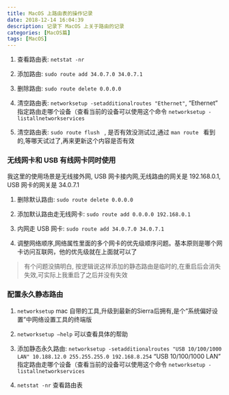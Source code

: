 ```yaml
---
title: MacOS 上路由表的操作记录
date: 2018-12-14 16:04:39
description: 记录下 MacOS 上关于路由的记录
categories: [MacOS篇]
tags: [MacOS]
---
```


<!-- more -->

1. 查看路由表: `netstat -nr`

2. 添加路由: `sudo route add 34.0.7.0 34.0.7.1`

3. 删除路由: `sudo route delete 0.0.0.0`

4. 清空路由表: `networksetup -setadditionalroutes "Ethernet"`,  “Ethernet” 指定路由走哪个设备（查看当前的设备可以使用这个命令 `networksetup -listallnetworkservices`

5. 清空路由表: `sudo route flush ` , 是否有效没测试过,通过 `man route ` 看到的,等哪天试过了,再来更新这个内容是否有效

### 无线网卡和 USB 有线网卡同时使用
我这里的使用场景是无线接外网, USB 网卡接内网,无线路由的网关是 192.168.0.1, USB 网卡的网关是 34.0.7.1

1. 删除默认路由: `sudo route delete 0.0.0.0`

2. 添加默认路由走无线网卡: `sudo route add 0.0.0.0 192.168.0.1`

3. 内网走 USB 网卡: `sudo route add 34.0.7.0 34.0.7.1`

4. 调整网络顺序,网络属性里面的多个网卡的优先级顺序问题。基本原则是哪个网卡访问互联网，他的优先级就在上面就可以了

> 有个问题没搞明白, 按逻辑说这样添加的静态路由是临时的,在重启后会消失失效,可实际上我重启了之后并没有失效

### 配置永久静态路由
1. `networksetup` mac 自带的工具,升级到最新的Sierra后拥有,是个“系统偏好设置”中网络设置工具的终端版

2. `networksetup –help` 可以查看具体的帮助

3. 添加静态永久路由: `networksetup -setadditionalroutes "USB 10/100/1000 LAN" 10.188.12.0 255.255.255.0 192.168.8.254`
    “USB 10/100/1000 LAN” 指定路由走哪个设备（查看当前的设备可以使用这个命令 `networksetup -listallnetworkservices` 

4. `netstat -nr` 查看路由表